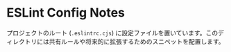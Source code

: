 # ESLint Config Notes

プロジェクトのルート (`.eslintrc.cjs`) に設定ファイルを置いています。このディレクトリには共有ルールや将来的に拡張するためのスニペットを配置します。
